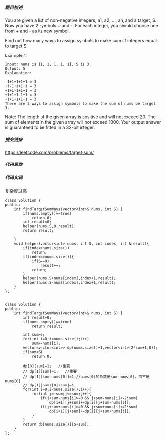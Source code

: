 ##### 题目描述
You are given a list of non-negative integers, a1, a2, ..., an, and a target, S. Now you have 2 symbols + and -. For each integer, you should choose one from + and - as its new symbol.

Find out how many ways to assign symbols to make sum of integers equal to target S.

Example 1:
```
Input: nums is [1, 1, 1, 1, 1], S is 3. 
Output: 5
Explanation: 

-1+1+1+1+1 = 3
+1-1+1+1+1 = 3
+1+1-1+1+1 = 3
+1+1+1-1+1 = 3
+1+1+1+1-1 = 3
There are 5 ways to assign symbols to make the sum of nums be target 3.
```
Note:
The length of the given array is positive and will not exceed 20.
The sum of elements in the given array will not exceed 1000.
Your output answer is guaranteed to be fitted in a 32-bit integer.


##### 提交链接
https://leetcode.com/problems/target-sum/



##### 代码思路




##### 代码实现
复杂度过高
```
class Solution {
public:
    int findTargetSumWays(vector<int>& nums, int S) {
        if(nums.empty()==true)
            return 0;
        int result=0;
        helper(nums,S,0,result);
        return result;
        
    }
    void helper(vector<int> nums, int S, int index, int &result){
        if(index>nums.size())
            return;
        if(index==nums.size()){
            if(S==0)
                result++;
            return;
        }
        helper(nums,S+nums[index],index+1,result);
        helper(nums,S-nums[index],index+1,result);  
    }
};


```


```
class Solution {
public:
    int findTargetSumWays(vector<int>& nums, int S) {
        int result=0;
        if(nums.empty()==true)
            return result;
        
        int sum=0;
        for(int i=0;i<nums.size();i++)
            sum+=nums[i];
        vector<vector<int>> dp(nums.size()+1,vector<int>(2*sum+1,0));
        if(sum<S)
            return 0;
        
        dp[0][sum]=1;   //重要
        // dp[1][sum]=1;   //重要
        // dp[1][sum-nums[0]]=1;//nums[0]的负数是sum-nums[0]，而不是nums[0]
        // dp[1][nums[0]+sum]=1;
        for(int i=0;i<nums.size();i++){
            for(int j=-sum;j<=sum;j++){
                if(j+sum-nums[i]>=0 && j+sum-nums[i]<=2*sum)
                    dp[i+1][j+sum]+=dp[i][j+sum-nums[i]];
                if(j+sum+nums[i]>=0 && j+sum+nums[i]<=2*sum)
                    dp[i+1][j+sum]+=dp[i][j+sum+nums[i]];
            }
        }
        return dp[nums.size()][S+sum];
    }
};


```